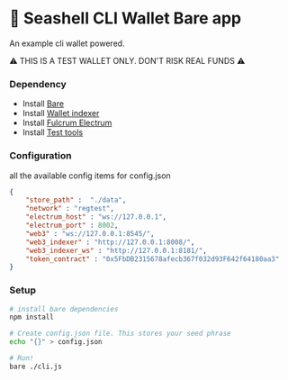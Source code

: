 # 🐚  Seashell CLI Wallet Bare app

An example cli wallet powered.


⚠️ THIS IS A TEST WALLET ONLY. DON'T RISK REAL FUNDS ⚠️


### Dependency

- Install [Bare](https://github.com/holepunchto/bare)
- Install [Wallet indexer](https://github.com/tetherto/lib-wallet-indexer)
- Install [Fulcrum Electrum](https://github.com/cculianu/Fulcrum)
- Install [Test tools](https://github.com/tetherto/wallet-lib-test-tools)


### Configuration
all the available config items for config.json
```json
{
    "store_path" :  "./data",
    "network" : "regtest",
    "electrum_host" : "ws://127.0.0.1",
    "electrum_port" : 8002,
    "web3" : "ws://127.0.0.1:8545/",
    "web3_indexer" : "http://127.0.0.1:8008/",
    "web3_indexer_ws" : "http://127.0.0.1:8181/",
    "token_contract" : "0x5FbDB2315678afecb367f032d93F642f64180aa3"
}

```

### Setup
```bash
# install bare dependencies
npm install

# Create config.json file. This stores your seed phrase
echo "{}" > config.json

# Run!
bare ./cli.js
```
